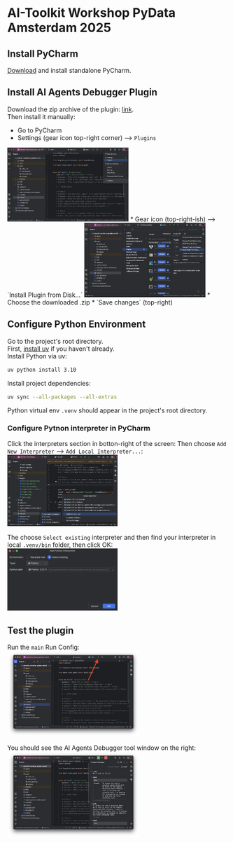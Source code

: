 # AI-Toolkit Workshop PyData Amsterdam 2025  

## Install PyCharm  

[Download](https://www.jetbrains.com/pycharm/download) and install standalone PyCharm.  

## Install AI Agents Debugger Plugin

Download the zip archive of the plugin: [link]().  
Then install it manually: 
 * Go to PyCharm
 * Settings (gear icon top-right corner) --> `Plugins`  
  <img src="images/plugins-1.png" alt="Screenshot" style="width: 55%; height: auto;">  
 * Gear icon (top-right-ish) --> `Install Plugin from Disk…`  
   <img src="images/plugin-install-from-disk.png" alt="Screenshot" style="width: 55%; height: auto;">  
 * Choose the downloaded .zip
 * `Save changes` (top-right)  

## Configure Python Environment  

Go to the project's root directory.  
First, [install uv](https://docs.astral.sh/uv/getting-started/installation/) if you haven't already.  
Install Python via uv:  
```bash
uv python install 3.10
```  
Install project dependencies:  
```bash
uv sync --all-packages --all-extras
```
Python virtual env `.venv` should appear in the project's root directory.  

### Configure Pytnon interpreter in PyCharm  

Click the interpreters section in botton-right of the screen:
Then choose `Add New Interpreter` --> `Add Local Interpreter...`:  
<img src="images/interpreter-add-local.png" alt="Screenshot" style="width: 50%; height: auto;">

The choose `Select existing` interpreter and then find your interpreter in local `.venv/bin` folder, then click OK:  
<img src="images/interpreter-select.png" alt="Screenshot" style="width: 50%; height: auto;">

## Test the plugin  

Run the `main` Run Config:  
<img src="images/run-main.png" alt="Screenshot" style="width: 60%; height: auto;">

You should see the AI Agents Debugger tool window on the right:  
<img src="images/traces-1.png" alt="Screenshot" style="width: 60%; height: auto;"> 
